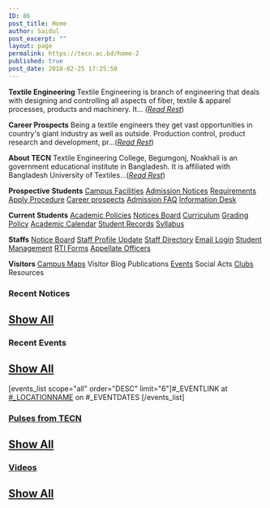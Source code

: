 ```yaml
---
ID: 86
post_title: Home
author: Saidul
post_excerpt: ""
layout: page
permalink: https://tecn.ac.bd/home-2
published: true
post_date: 2018-02-25 17:25:50
---
```

<strong>Textile Engineering</strong>
Textile Engineering is branch of engineering that deals with designing and controlling all aspects of fiber, textile &amp; apparel processes, products and machinery. It... <a href="https://tecn.ac.bd/admission/textile-education-bangladesh/"><em>(Read Rest</em></a>)

<strong>Career Prospects</strong>
Being a textile engineers they get vast opportunities in country's giant industry as well as outside. Production control, product research and development, pr...(<a href="https://tecn.ac.bd/admission/career-prospects/"><em>Read Rest</em></a>)

<strong>About TECN</strong>
Textile Engineering College, Begumgonj, Noakhali is an government educational institute in Bangladesh. It is affiliated with Bangladesh University of Textiles...(<a href="https://tecn.ac.bd/about/"><em>Read Rest</em></a>)

<strong>Prospective Students</strong>
<a href="https://tecn.ac.bd/about/facilities">Campus Facilities</a>
<a href="https://tecn.ac.bd/notices">Admission Notices</a>
<a href="https://tecn.ac.bd/admission/requirements/">Requirements</a>
<a href="https://tecn.ac.bd/admission/apply-procedure/">Apply Procedure</a>
<a href="https://tecn.ac.bd/admission/career-prospects/">Career prospects</a>
<a href="https://tecn.ac.bd/admission/faqs/">Admission FAQ</a>
<a href="https://tecn.ac.bd/admission/information-desk/">Information Desk</a>

<strong>Current Students</strong>
<a href="https://tecn.ac.bd/academic/regulations">Academic Policies</a>
<a href="https://tecn.ac.bd/notices/">Notices Board</a>
<a href="https://tecn.ac.bd/academic/courses">Curriculum</a>
<a href="https://tecn.ac.bd/academic/regulations/grading-system">Grading Policy</a>
<a href="https://tecn.ac.bd/academic/calendar">Academic Calendar</a>
<a href="https://tecn.ac.bd/academic/student-records/">Student Records</a>
<a href="https://tecn.ac.bd/academic/syllabus/">Syllabus</a>

<strong>Staffs</strong>
<a href="https://tecn.ac.bd/notices">Notice Board</a>
<a href="#">Staff Profile Update</a>
<a href="https://tecn.ac.bd/about/administrative-staffs">Staff Directory</a>
<a href="http://mail.tecn.ac.bd">Email Login</a>
<a href="http://smm.tecn.ac.bd">Student Management</a>
<a href="#" target="_blank" rel="noopener noreferrer">RTI Forms</a>
<a href="#" target="_blank" rel="noopener noreferrer">Appellate Officers</a>

<strong>Visitors</strong>
<a href="https://tecn.ac.bd/about/maps">Campus Maps</a>
Visitor Blog
Publications
<a href="https://tecn.ac.bd/campus/events">Events</a>
Social Acts
<a href="https://tecn.ac.bd/campus/clubs/">Clubs</a>
Resources
<h3>Recent Notices</h3>
<h2><a href="/notices">Show All</a></h2>
<h3>Recent Events</h3>
<h2><a href="/events">Show All</a></h2>
[events_list scope="all" order="DESC" limit="6"]#_EVENTLINK at <a href="https://sites.tecn.ac.bd/locations/#_LOCATIONPOSTID" target="_blank" rel="noopener noreferrer">#_LOCATIONNAME</a> on #_EVENTDATES
[/events_list]
<h3><a href="/pulses">Pulses from TECN</a></h3>
<h2><a href="/pulses">Show All</a></h2>
<h3><a href="/pulses">Videos</a></h3>
<h2><a href="https://tecn.ac.bd/videos">Show All</a></h2>